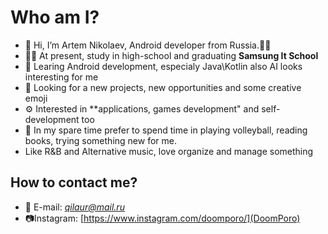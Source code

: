 
# Who am I?
 - 👋 Hi, I’m Artem Nikolaev, Android developer from Russia.👨‍💻
 - 👨‍🎓 At present, study in high-school and graduating **Samsung It School**
 - 🔎 Learing Android development, especialy Java\Kotlin also AI looks interesting for me
 - 📌 Looking for a new projects, new opportunities and some creative emoji
 - ⚙️ Interested in **applications, games development" and self-development too
 - 🤟 In my spare time prefer to spend time in playing volleyball, reading books, trying something new for me.
 - Like R&B and Alternative music, love organize and manage something
 
 ## How to contact me?
 - 📧 E-mail: *qilaur@mail.ru*
 - 📷Instagram: [https://www.instagram.com/doomporo/](DoomPoro)


